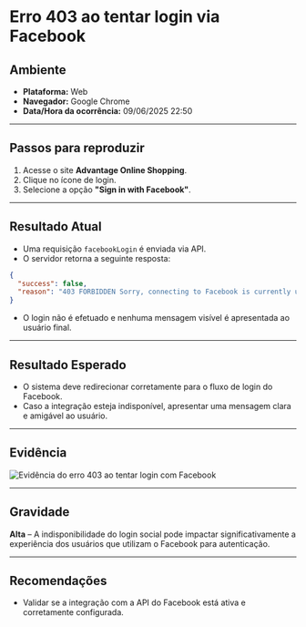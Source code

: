 # Erro 403 ao tentar login via Facebook

## Ambiente

- **Plataforma:** Web
- **Navegador:** Google Chrome
- **Data/Hora da ocorrência:** 09/06/2025 22:50

---

## Passos para reproduzir

1. Acesse o site **Advantage Online Shopping**.
2. Clique no ícone de login.
3. Selecione a opção **"Sign in with Facebook"**.

---

## Resultado Atual

- Uma requisição `facebookLogin` é enviada via API.
- O servidor retorna a seguinte resposta:

```json
{
  "success": false,
  "reason": "403 FORBIDDEN Sorry, connecting to Facebook is currently unavailable. Please try again later."
}
```

- O login não é efetuado e nenhuma mensagem visível é apresentada ao usuário final.

---

## Resultado Esperado

- O sistema deve redirecionar corretamente para o fluxo de login do Facebook.
- Caso a integração esteja indisponível, apresentar uma mensagem clara e amigável ao usuário.

---

## Evidência

![Evidência do erro 403 ao tentar login com Facebook](attachment:image.png)

---

## Gravidade

**Alta** – A indisponibilidade do login social pode impactar significativamente a experiência dos usuários que utilizam o Facebook para autenticação.

---

## Recomendações

- Validar se a integração com a API do Facebook está ativa e corretamente configurada.

